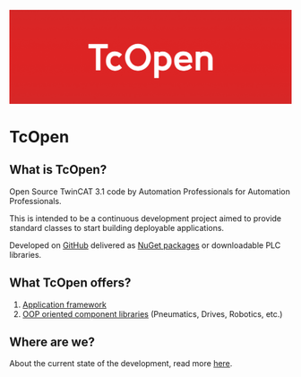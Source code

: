 ![TcOpen logo](./images/logo.png)

# TcOpen

## What is TcOpen?

Open Source TwinCAT 3.1 code by Automation Professionals for Automation Professionals.  

This is intended to be a continuous development project aimed to provide standard classes to start building deployable applications.

Developed on [GitHub](https://github.com/TcOpenGroup/TcOpen) delivered as [NuGet packages](https://www.nuget.org/packages?q=TcOpenGroup) or downloadable PLC libraries.

## What TcOpen offers?

1. [Application framework](articles/TcOpenFramework/application.md)
1. [OOP oriented component libraries](https://docs.tcopengroup.org/api/index.html) (Pneumatics, Drives, Robotics, etc.)

## Where are we?

About the current state of the development, read more [here](https://github.com/TcOpenGroup/TcOpen/blob/dev/README.md).

